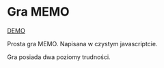 # Gra MEMO

  [DEMO](https://awesome-torvalds-59aa0c.netlify.app/)

 Prosta gra MEMO. Napisana w czystym javascriptcie. 
 
 Gra posiada dwa poziomy trudności.
